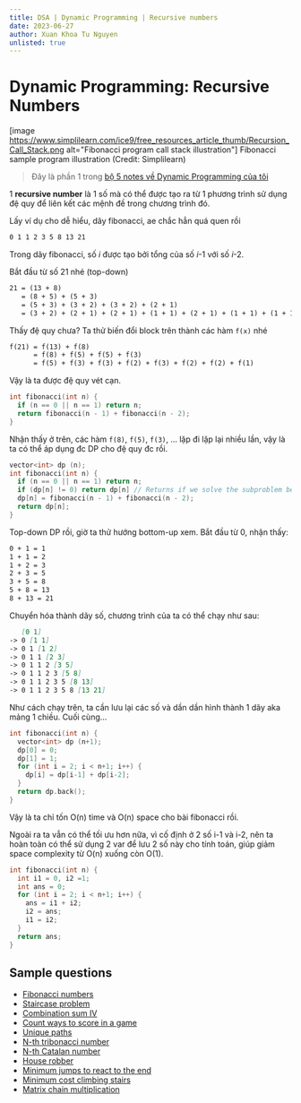 ```yaml
---
title: DSA | Dynamic Programming | Recursive numbers
date: 2023-06-27
author: Xuan Khoa Tu Nguyen
unlisted: true
---
```


# Dynamic Programming: Recursive Numbers

[image https://www.simplilearn.com/ice9/free_resources_article_thumb/Recursion_Call_Stack.png alt="Fibonacci program call stack illustration"]
    Fibonacci sample program illustration (Credit: Simplilearn)

> Đây là phần 1 trong [bộ 5 notes về Dynamic Programming của tôi](/dsa/dynamic-programming)

1 **recursive number** là 1 số mà có thể được tạo ra từ 1 phương trình sử dụng đệ quy để liên kết
các mệnh đề trong chương trình đó.

Lấy ví dụ cho dễ hiểu, dãy fibonacci, ae chắc hẳn quá quen rồi

```md
0 1 1 2 3 5 8 13 21
```

Trong dãy fibonacci, số *i* được tạo bởi tổng của số *i*-1 với số *i*-2.

Bắt đầu từ số 21 nhé (top-down)

```md
21 = (13 + 8)
   = (8 + 5) + (5 + 3)
   = (5 + 3) + (3 + 2) + (3 + 2) + (2 + 1)
   = (3 + 2) + (2 + 1) + (2 + 1) + (1 + 1) + (2 + 1) + (1 + 1) + (1 + 1) + (1 + 0)
```

Thấy đệ quy chưa?
Ta thử biến đổi block trên thành các hàm `f(x)` nhé

```md
f(21) = f(13) + f(8)
      = f(8) + f(5) + f(5) + f(3)
      = f(5) + f(3) + f(3) + f(2) + f(3) + f(2) + f(2) + f(1)
```

Vậy là ta được đệ quy vét cạn.

```cpp
int fibonacci(int n) {
  if (n == 0 || n == 1) return n;
  return fibonacci(n - 1) + fibonacci(n - 2);
}
```

Nhận thấy ở trên, các hàm `f(8)`, `f(5)`, `f(3)`, ... lặp đi lặp lại nhiều lần, vậy là ta có thể áp
dụng đc DP cho đệ quy đc rồi.

```cpp
vector<int> dp (n);
int fibonacci(int n) {
  if (n == 0 || n == 1) return n;
  if (dp[n] != 0) return dp[n] // Returns if we solve the subproblem before
  dp[n] = fibonacci(n - 1) + fibonacci(n - 2);
  return dp[n];
}
```

Top-down DP rồi, giờ ta thử hướng bottom-up xem. Bắt đầu từ 0, nhận thấy:

```md
0 + 1 = 1
1 + 1 = 2
1 + 2 = 3
2 + 3 = 5
3 + 5 = 8
5 + 8 = 13
8 + 13 = 21
```

Chuyển hóa thành dãy số, chương trình của ta có thể chạy như sau:

```md
   [0 1]
-> 0 [1 1]
-> 0 1 [1 2]
-> 0 1 1 [2 3]
-> 0 1 1 2 [3 5]
-> 0 1 1 2 3 [5 8]
-> 0 1 1 2 3 5 [8 13]
-> 0 1 1 2 3 5 8 [13 21]
```

Như cách chạy trên, ta cần lưu lại các số và dần dần hình thành 1 dãy aka mảng 1 chiều. Cuối cùng...

```cpp
int fibonacci(int n) {
  vector<int> dp (n+1);
  dp[0] = 0;
  dp[1] = 1;
  for (int i = 2; i < n+1; i++) {
    dp[i] = dp[i-1] + dp[i-2];
  }
  return dp.back();
}
```

Vậy là ta chỉ tốn O(n) time và O(n) space cho bài fibonacci rồi.

Ngoài ra ta vẫn có thể tối ưu hơn nữa, vì cố định ở 2 số i-1 và i-2, nên ta hoàn toàn có thể sử dụng
2 var để lưu 2 số này cho tính toán, giúp giảm space complexity từ O(n) xuống còn O(1).

```cpp
int fibonacci(int n) {
  int i1 = 0, i2 =1;
  int ans = 0;
  for (int i = 2; i < n+1; i++) {
    ans = i1 + i2;
    i2 = ans;
    i1 = i2;
  }
  return ans;
}
```

## Sample questions

- [Fibonacci numbers](https://leetcode.com/problems/fibonacci-number/)
- [Staircase problem](https://leetcode.com/problems/climbing-stairs/)
- [Combination sum IV](https://leetcode.com/problems/combination-sum-iv/)
- [Count ways to score in a game](https://www.geeksforgeeks.org/count-number-ways-reach-given-score-game/)
- [Unique paths](https://leetcode.com/problems/unique-paths/)
- [N-th tribonacci number](https://leetcode.com/problems/n-th-tribonacci-number/)
- [N-th Catalan number](https://www.geeksforgeeks.org/program-nth-catalan-number/)
- [House robber](https://leetcode.com/problems/house-robber/)
- [Minimum jumps to react to the end](https://leetcode.com/problems/jump-game-ii/)
- [Minimum cost climbing stairs](https://leetcode.com/problems/min-cost-climbing-stairs/)
- [Matrix chain multiplication](https://www.geeksforgeeks.org/matrix-chain-multiplication-dp-8/)
